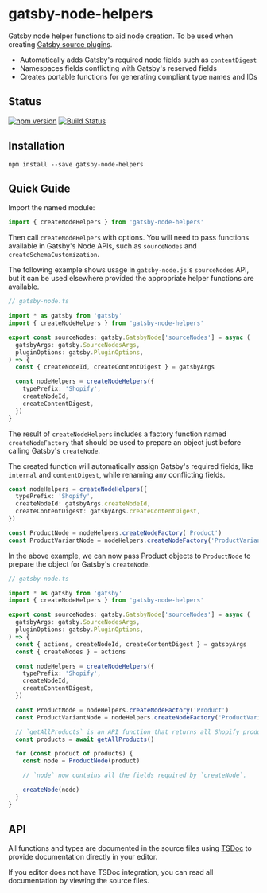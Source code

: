 # gatsby-node-helpers

Gatsby node helper functions to aid node creation. To be used when creating
[Gatsby source plugins](https://www.gatsbyjs.org/docs/create-source-plugin/).

- Automatically adds Gatsby's required node fields such as `contentDigest`
- Namespaces fields conflicting with Gatsby's reserved fields
- Creates portable functions for generating compliant type names and IDs

## Status

[![npm version](https://img.shields.io/npm/v/gatsby-node-helpers?style=flat-square)](https://www.npmjs.com/package/gatsby-node-helpers)
[![Build Status](https://img.shields.io/github/workflow/status/angeloashmore/gatsby-node-helpers/CI?style=flat-square)](https://github.com/angeloashmore/gatsby-node-helpers/actions?query=workflow%3ACI)

## Installation

```
npm install --save gatsby-node-helpers
```

## Quick Guide

Import the named module:

```typescript
import { createNodeHelpers } from 'gatsby-node-helpers'
```

Then call `createNodeHelpers` with options. You will need to pass functions
available in Gatsby's Node APIs, such as `sourceNodes` and
`createSchemaCustomization`.

The following example shows usage in `gatsby-node.js`'s `sourceNodes` API, but
it can be used elsewhere provided the appropriate helper functions are
available.

```typescript
// gatsby-node.ts

import * as gatsby from 'gatsby'
import { createNodeHelpers } from 'gatsby-node-helpers'

export const sourceNodes: gatsby.GatsbyNode['sourceNodes'] = async (
  gatsbyArgs: gatsby.SourceNodesArgs,
  pluginOptions: gatsby.PluginOptions,
) => {
  const { createNodeId, createContentDigest } = gatsbyArgs

  const nodeHelpers = createNodeHelpers({
    typePrefix: 'Shopify',
    createNodeId,
    createContentDigest,
  })
}
```

The result of `createNodeHelpers` includes a factory function named
`createNodeFactory` that should be used to prepare an object just before calling
Gatsby's `createNode`.

The created function will automatically assign Gatsby's required fields, like
`internal` and `contentDigest`, while renaming any conflicting fields.

```typescript
const nodeHelpers = createNodeHelpers({
  typePrefix: 'Shopify',
  createNodeId: gatsbyArgs.createNodeId,
  createContentDigest: gatsbyArgs.createContentDigest,
})

const ProductNode = nodeHelpers.createNodeFactory('Product')
const ProductVariantNode = nodeHelpers.createNodeFactory('ProductVariant')
```

In the above example, we can now pass Product objects to `ProductNode` to
prepare the object for Gatsby's `createNode`.

```typescript
// gatsby-node.ts

import * as gatsby from 'gatsby'
import { createNodeHelpers } from 'gatsby-node-helpers'

export const sourceNodes: gatsby.GatsbyNode['sourceNodes'] = async (
  gatsbyArgs: gatsby.SourceNodesArgs,
  pluginOptions: gatsby.PluginOptions,
) => {
  const { actions, createNodeId, createContentDigest } = gatsbyArgs
  const { createNodes } = actions

  const nodeHelpers = createNodeHelpers({
    typePrefix: 'Shopify',
    createNodeId,
    createContentDigest,
  })

  const ProductNode = nodeHelpers.createNodeFactory('Product')
  const ProductVariantNode = nodeHelpers.createNodeFactory('ProductVariant')

  // `getAllProducts` is an API function that returns all Shopify products.
  const products = await getAllProducts()

  for (const product of products) {
    const node = ProductNode(product)

    // `node` now contains all the fields required by `createNode`.

    createNode(node)
  }
}
```

## API

All functions and types are documented in the source files using
[TSDoc](https://github.com/microsoft/tsdoc) to provide documentation directly in
your editor.

If you editor does not have TSDoc integration, you can read all documentation by
viewing the source files.
